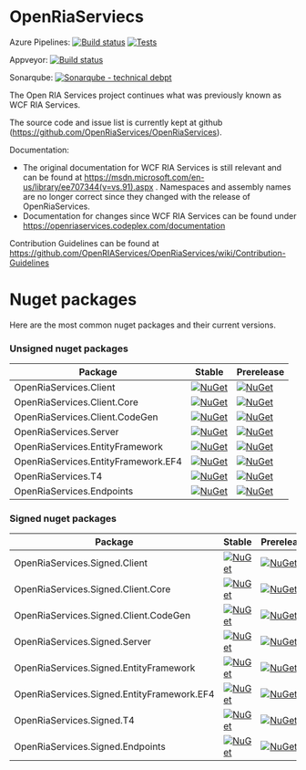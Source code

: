 # OpenRiaServiecs

Azure Pipelines: [![Build status](https://svensson-daniel.visualstudio.com/OpenRiaServices/_apis/build/status/OpenRiaServices-github?branchName=master)](https://svensson-daniel.visualstudio.com/OpenRiaServices/_build?definitionId=11)
[![Tests](https://img.shields.io/azure-devops/tests/svensson-daniel/OpenRiaServices/11/master.svg)](https://svensson-daniel.visualstudio.com/OpenRiaServices/_build?definitionId=11)

Appveyor: [![Build status](https://img.shields.io/appveyor/ci/OpenRiaServices/openriaservices/master.svg)](https://ci.appveyor.com/project/OpenRiaServices/OpenRiaServices/branch/master)


<!-- Below badges should be reenabled once new scripts for appveyor build is set up
[![Coverity Scan Build Status](https://scan.coverity.com/projects/8802/badge.svg)](https://scan.coverity.com/projects/daniel-svensson-openriaservices)
-->
Sonarqube: [![Sonarqube - technical debpt](https://img.shields.io/sonar/https/sonarqube.com/OpenRiaServices/tech_debt.svg)](https://sonarqube.com/dashboard/index?id=OpenRiaServices)


The Open RIA Services project continues what was previously known as WCF RIA Services.

The source code and issue list is currently kept at github (https://github.com/OpenRiaServices/OpenRiaServices).

Documentation:
* The original documentation for WCF RIA Services is still relevant and can be found at https://msdn.microsoft.com/en-us/library/ee707344(v=vs.91).aspx . Namespaces and assembly names are no longer correct since they changed with the release of OpenRiaServices.
* Documentation for changes since WCF RIA Services can be found under https://openriaservices.codeplex.com/documentation 

Contribution Guidelines can be found at https://github.com/OpenRIAServices/OpenRiaServices/wiki/Contribution-Guidelines



# Nuget packages

Here are the most common nuget packages and their current versions.

### Unsigned nuget packages

|Package | Stable | Prerelease |
|------- | ------ | ---------- |
| OpenRiaServices.Client | [![NuGet](https://img.shields.io/nuget/v/OpenRiaServices.Client.svg)](https://www.nuget.org/packages/OpenRiaServices.Client) | [![NuGet](https://img.shields.io/nuget/vpre/OpenRiaServices.Client.svg)]() |
| OpenRiaServices.Client.Core | [![NuGet](https://img.shields.io/nuget/v/OpenRiaServices.Client.Core.svg)](https://www.nuget.org/packages/OpenRiaServices.Client.Core) | [![NuGet](https://img.shields.io/nuget/vpre/OpenRiaServices.Client.Core.svg)]() |
| OpenRiaServices.Client.CodeGen | [![NuGet](https://img.shields.io/nuget/v/OpenRiaServices.Client.CodeGen.svg)](https://www.nuget.org/packages/OpenRiaServices.Client.CodeGen) | [![NuGet](https://img.shields.io/nuget/vpre/OpenRiaServices.Client.CodeGen.svg)]() |
| OpenRiaServices.Server | [![NuGet](https://img.shields.io/nuget/v/OpenRiaServices.Server.svg)](https://www.nuget.org/packages/OpenRiaServices.Server) | [![NuGet](https://img.shields.io/nuget/vpre/OpenRiaServices.Server.svg)]() |
| OpenRiaServices.EntityFramework | [![NuGet](https://img.shields.io/nuget/v/OpenRiaServices.EntityFramework.svg)](https://www.nuget.org/packages/OpenRiaServices.EntityFramework) | [![NuGet](https://img.shields.io/nuget/vpre/OpenRiaServices.EntityFramework.svg)]() |
| OpenRiaServices.EntityFramework.EF4 | [![NuGet](https://img.shields.io/nuget/v/OpenRiaServices.EntityFramework.EF4.svg)](https://www.nuget.org/packages/OpenRiaServices.EntityFramework.EF4) | [![NuGet](https://img.shields.io/nuget/vpre/OpenRiaServices.EntityFramework.EF4.svg)]() |
| OpenRiaServices.T4 | [![NuGet](https://img.shields.io/nuget/v/OpenRiaServices.T4.svg)](https://www.nuget.org/packages/OpenRiaServices.T4) | [![NuGet](https://img.shields.io/nuget/vpre/OpenRiaServices.T4.svg)]() |
| OpenRiaServices.Endpoints | [![NuGet](https://img.shields.io/nuget/v/OpenRiaServices.Endpoints.svg)](https://www.nuget.org/packages/OpenRiaServices.Endpoints) | [![NuGet](https://img.shields.io/nuget/vpre/OpenRiaServices.Endpoints.svg)]() |


### Signed nuget packages

|Package | Stable | Prerelease |
|------- | ------ | ---------- |
| OpenRiaServices.Signed.Client | [![NuGet](https://img.shields.io/nuget/v/OpenRiaServices.Signed.Client.svg)](https://www.nuget.org/packages/OpenRiaServices.Signed.Client) | [![NuGet](https://img.shields.io/nuget/vpre/OpenRiaServices.Signed.Client.svg)]() |
| OpenRiaServices.Signed.Client.Core | [![NuGet](https://img.shields.io/nuget/v/OpenRiaServices.Signed.Client.Core.svg)](https://www.nuget.org/packages/OpenRiaServices.Signed.Client.Core) | [![NuGet](https://img.shields.io/nuget/vpre/OpenRiaServices.Signed.Client.Core.svg)]() |
| OpenRiaServices.Signed.Client.CodeGen | [![NuGet](https://img.shields.io/nuget/v/OpenRiaServices.Signed.Client.CodeGen.svg)](https://www.nuget.org/packages/OpenRiaServices.Signed.Client.CodeGen) | [![NuGet](https://img.shields.io/nuget/vpre/OpenRiaServices.Signed.Client.CodeGen.svg)]() |
| OpenRiaServices.Signed.Server | [![NuGet](https://img.shields.io/nuget/v/OpenRiaServices.Signed.Server.svg)](https://www.nuget.org/packages/OpenRiaServices.Signed.Server) | [![NuGet](https://img.shields.io/nuget/vpre/OpenRiaServices.Signed.Server.svg)]() |
| OpenRiaServices.Signed.EntityFramework | [![NuGet](https://img.shields.io/nuget/v/OpenRiaServices.Signed.EntityFramework.svg)](https://www.nuget.org/packages/OpenRiaServices.Signed.EntityFramework) | [![NuGet](https://img.shields.io/nuget/vpre/OpenRiaServices.Signed.EntityFramework.svg)]() |
| OpenRiaServices.Signed.EntityFramework.EF4 | [![NuGet](https://img.shields.io/nuget/v/OpenRiaServices.Signed.EntityFramework.EF4.svg)](https://www.nuget.org/packages/OpenRiaServices.Signed.EntityFramework.EF4) | [![NuGet](https://img.shields.io/nuget/vpre/OpenRiaServices.Signed.EntityFramework.EF4.svg)]() |
| OpenRiaServices.Signed.T4 | [![NuGet](https://img.shields.io/nuget/v/OpenRiaServices.Signed.T4.svg)](https://www.nuget.org/packages/OpenRiaServices.Signed.T4) | [![NuGet](https://img.shields.io/nuget/vpre/OpenRiaServices.Signed.T4.svg)]() |
| OpenRiaServices.Signed.Endpoints | [![NuGet](https://img.shields.io/nuget/v/OpenRiaServices.Signed.Endpoints.svg)](https://www.nuget.org/packages/OpenRiaServices.Signed.Endpoints) | [![NuGet](https://img.shields.io/nuget/vpre/OpenRiaServices.Signed.Endpoints.svg)]() |

